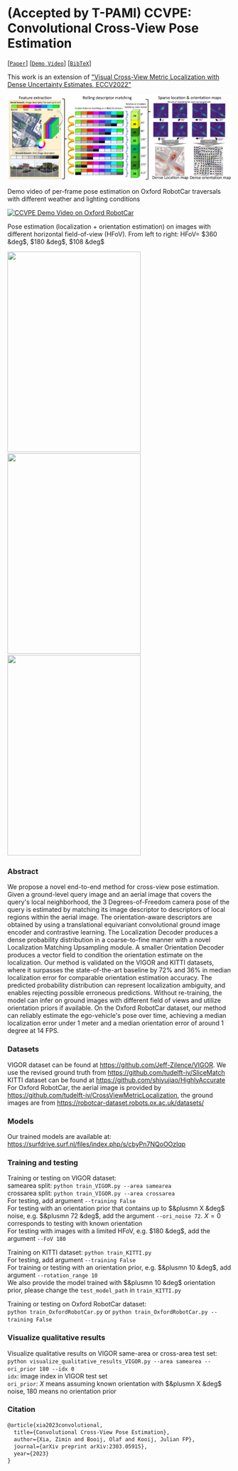 # (Accepted by T-PAMI) CCVPE: Convolutional Cross-View Pose Estimation
[[`Paper`](https://arxiv.org/pdf/2303.05915v2.pdf)] [[`Demo Video`](http://www.youtube.com/watch?v=9p7bccGZ82Q)] [[`BibTeX`](#citation)]

This work is an extension of ["Visual Cross-View Metric Localization with Dense Uncertainty Estimates, ECCV2022"](https://github.com/tudelft-iv/CrossViewMetricLocalization)

![](figures/overview.png)

Demo video of per-frame pose estimation on Oxford RobotCar traversals with different weather and lighting conditions

[![CCVPE Demo Video on Oxford RobotCar](http://img.youtube.com/vi/9p7bccGZ82Q/0.jpg)](http://www.youtube.com/watch?v=9p7bccGZ82Q "CCVPE Demo Video on Oxford RobotCar")


Pose estimation (localization + orientation estimation) on images with different horizontal field-of-view (HFoV). From left to right: HFoV= $360 &deg$, $180 &deg$, $108 &deg$

<img src="figures/VIGOR_HFOV360.gif" width="300" height="450"/> <img src="figures/VIGOR_HFOV180.gif" width="300" height="450"/> <img src="figures/VIGOR_HFOV108.gif" width="300" height="450"/>



### Abstract
We propose a novel end-to-end method for cross-view pose estimation. Given a ground-level query image and an aerial image that covers the query's local neighborhood, the 3 Degrees-of-Freedom camera pose of the query is estimated by matching its image descriptor to descriptors of local regions within the aerial image. The orientation-aware descriptors are obtained by using a translational equivariant convolutional ground image encoder and contrastive learning. The Localization Decoder produces a dense probability distribution in a coarse-to-fine manner with a novel Localization Matching Upsampling module. A smaller Orientation Decoder produces a vector field to condition the orientation estimate on the localization. Our method is validated on the VIGOR and KITTI datasets, where it surpasses the state-of-the-art baseline by 72% and 36% in median localization error for comparable orientation estimation accuracy. The predicted probability distribution can represent localization ambiguity, and enables rejecting possible erroneous predictions.
Without re-training, the model can infer on ground images with different field of views and utilize orientation priors if available. On the Oxford RobotCar dataset, our method can reliably estimate the ego-vehicle's pose over time, achieving a median localization error under 1 meter and a median orientation error of around 1 degree at 14 FPS.

### Datasets
VIGOR dataset can be found at https://github.com/Jeff-Zilence/VIGOR.
We use the revised ground truth from https://github.com/tudelft-iv/SliceMatch <br />
KITTI dataset can be found at https://github.com/shiyujiao/HighlyAccurate <br />
For Oxford RobotCar, the aerial image is provided by https://github.com/tudelft-iv/CrossViewMetricLocalization, the ground images are from https://robotcar-dataset.robots.ox.ac.uk/datasets/

### Models
Our trained models are available at: https://surfdrive.surf.nl/files/index.php/s/cbyPn7NQoOOzlqp

### Training and testing
Training or testing on VIGOR dataset: <br />
samearea split: `python train_VIGOR.py --area samearea` <br />
crossarea split: `python train_VIGOR.py --area crossarea` <br />
For testing, add argument `--training False` <br />
For testing with an orientation prior that contains up to $&plusmn X &deg$ noise, e.g. $&plusmn 72 &deg$, add the argument `--ori_noise 72`. $X=0$ corresponds to testing with known orientation <br />
For testing with images with a limited HFoV, e.g. $180 &deg$, add the argument `--FoV 180`

Training on KITTI dataset: `python train_KITTI.py` <br />
For testing, add argument `--training False` <br />
For training or testing with an orientation prior, e.g. $&plusmn 10 &deg$, add argument `--rotation_range 10` <br />
We also provide the model trained with $&plusmn 10 &deg$ orientation prior, please change the `test_model_path` in `train_KITTI.py`

Training or testing on Oxford RobotCar dataset: <br />
`python train_OxfordRobotCar.py` or `python train_OxfordRobotCar.py --training False`

### Visualize qualitative results
Visualize qualitative results on VIGOR same-area or cross-area test set: <br />
`python visualize_qualitative_results_VIGOR.py --area samearea --ori_prior 180 --idx 0` <br />
`idx`: image index in VIGOR test set <br />
`ori_prior`: $X$ means assuming known orientation with $&plusmn X &deg$ noise, $180$ means no orientation prior

### Citation
```
@article{xia2023convolutional,
  title={Convolutional Cross-View Pose Estimation},
  author={Xia, Zimin and Booij, Olaf and Kooij, Julian FP},
  journal={arXiv preprint arXiv:2303.05915},
  year={2023}
}
```
